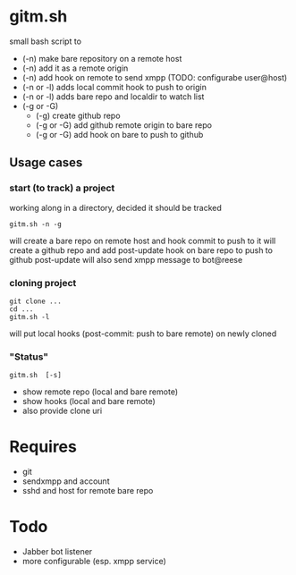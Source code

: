 # gitm.sh #

small bash script to

* (-n) make bare repository on a remote host
* (-n) add it as a remote origin
* (-n) add hook on remote to send xmpp (TODO: configurabe user@host)
* (-n or -l) adds local commit hook to push to origin
* (-n or -l) adds bare repo and localdir to watch list
* (-g or -G)
	- (-g) create github repo
	- (-g or -G) add github remote origin to bare repo
	- (-g or -G) add hook on bare to push to github

## Usage cases ##

### start (to track) a project ###
working along in a directory, decided it should be tracked

	gitm.sh -n -g

will create a bare repo on remote host and hook commit to push to it
will create a github repo and add post-update hook on bare repo to push to github
post-update will also send xmpp message to bot@reese

###  cloning project  ###

	git clone ...
	cd ...
	gitm.sh -l

will put local hooks (post-commit: push to bare remote) on newly cloned 

###  "Status" ###
	gitm.sh  [-s]

* show remote repo (local and bare remote)
* show hooks       (local and bare remote)
* also provide clone uri

# Requires # 
* git
* sendxmpp and account
* sshd and host for remote bare repo

# Todo # 

* Jabber bot listener
* more configurable (esp. xmpp service)
